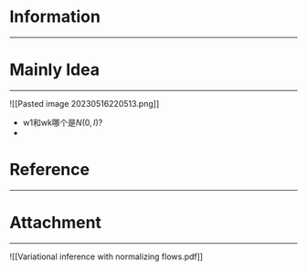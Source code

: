 # Information
---


# Mainly Idea
---
![[Pasted image 20230516220513.png]]
- w1和wk哪个是$N(0,I)$?
- 

# Reference
---


# Attachment
---
![[Variational inference with normalizing flows.pdf]]
